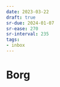 ```yaml
---
date: 2023-03-22
draft: true
sr-due: 2024-01-07
sr-ease: 270
sr-interval: 235
tags:
- inbox
---
```


# Borg